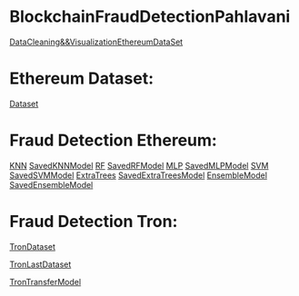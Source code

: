 
# BlockchainFraudDetectionPahlavani
[DataCleaning&&VisualizationEthereumDataSet](https://colab.research.google.com/drive/1IgdQhOjfJdIvWapMzuX0z33PtiPskT9T?usp=sharing)

# Ethereum Dataset:

[Dataset](https://drive.google.com/file/d/11U_HpgZzzy7Jsvlpljsrtw5xL2X2dSSQ/view?usp=sharing)

# Fraud Detection Ethereum:

[KNN](https://colab.research.google.com/drive/12B4y8C-Cb0Ls7t2RsRujvJni6VWBUzVC?usp=sharing) 
[SavedKNNModel]()
[RF](https://colab.research.google.com/drive/1oeypEggwEUbzmI--fJUSaC7gHuS5bXsy?usp=sharing) 
[SavedRFModel]()
[MLP](https://colab.research.google.com/drive/1B9L_cK8gy-xVjbtY-vQJnXPA1UKveE7M?usp=sharing)
[SavedMLPModel]()
[SVM](https://colab.research.google.com/drive/1IvdFpsM7oj2WnjxMnwIv5MeJ-zxGBa8k?usp=sharing)
[SavedSVMModel]()
[ExtraTrees](https://colab.research.google.com/drive/1KKX8hy4yhzyqFtiyFGtLrjCfqO2aOOWU?usp=sharing)
[SavedExtraTreesModel]()
[EnsembleModel](https://colab.research.google.com/drive/1FfNBEmdADU9PQWxE55YMVeO3T6r60pQK?usp=sharing)
[SavedEnsembleModel]()

# Fraud Detection Tron:

[TronDataset](#)

[TronLastDataset](#)

[TronTransferModel](#)

